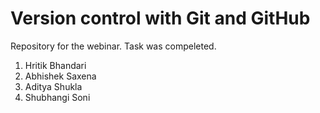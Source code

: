 # Version control with Git and GitHub
 Repository for the webinar.
 Task was compeleted.



1. Hritik Bhandari
2. Abhishek Saxena
3. Aditya Shukla
4. Shubhangi Soni

